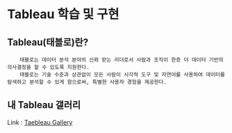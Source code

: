 # Tableau 학습 및 구현

## Tableau(태블로)란?


        태블로는 데이터 분석 분야의 신뢰 받는 리더로서 사람과 조직이 한층 더 데이터 기반의 의사결정을 할 수 있도록 지원한다.
        태블로는 기술 수준과 상관없이 모든 사람이 시각적 도구 및 자연어를 사용하여 데이터를 탐색하고 분석할 수 있게 함으로써, 특별한 사용자 경험을 제공한다.


## 내 Tableau 갤러리


Link : [Taebleau Gallery](https://public.tableau.com/app/profile/.22377384)